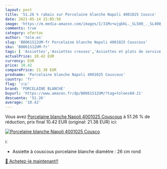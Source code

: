 ```yaml
---
layout: post
title: '51.26 % rabais sur Porcelaine blanche Napoli 4001025 Cousco'
date: 2021-05-14 15:05:50
image: 'https://m.media-amazon.com/images/I/31Mv+wjgbkL._SL500_._SL400_.jpg'
comments: true
category: ofertas
author: 'tole.es'
slug: 'B0061S12UM-fr Porcelaine blanche Napoli 4001025 Couscous'
sku: 'B0061S12UM-fr'
tags: [ 'Assiettes','Assiettes creuses','Assiettes et plats de service','Cuisine et Maison','Vaisselle et arts de la table','Vaisselle et plats de service','porcelaine blanche', ]
actualPrice: 10.42 EUR
currency: EUR
price: 10.42
comparePrice: 21.38 EUR
prodname: 'Porcelaine blanche Napoli 4001025 Couscous'
country: 'fr'
flag: '🇫🇷'
brand: 'PORCELAINE BLANCHE'
buyurl: 'https://www.amazon.fr/dp/B0061S12UM/?tag=tolees0d-21'
descuento: '51.26'
average: '10.42'
---
```


Vous avez [Porcelaine blanche Napoli 4001025 Couscous](https://www.amazon.fr/dp/B0061S12UM/?tag=tolees0d-21)  à  51.26 % de réduction, prix final  10.42 EUR (original: 21.38 EUR) ici:

[![Porcelaine blanche Napoli 4001025 Cousco](https://m.media-amazon.com/images/I/31Mv+wjgbkL._SL500_._SL400_.jpg)](https://www.amazon.fr/dp/B0061S12UM/?tag=tolees0d-21)

ℹ️:

- Assiette à couscous porcelaine blanche diamètre : 26 cm rond

[🛒 Achetez-le maintenant!!](https://www.amazon.fr/dp/B0061S12UM/?tag=tolees0d-21)
